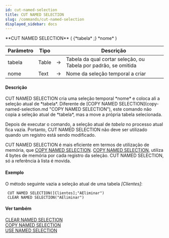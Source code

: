 ```yaml
---
id: cut-named-selection
title: CUT NAMED SELECTION
slug: /commands/cut-named-selection
displayed_sidebar: docs
---
```


<!--REF #_command_.CUT NAMED SELECTION.Syntax-->**CUT NAMED SELECTION** ( {*tabela* ;} *nome* )<!-- END REF-->
<!--REF #_command_.CUT NAMED SELECTION.Params-->
| Parâmetro | Tipo |  | Descrição |
| --- | --- | --- | --- |
| tabela | Table | &srarr; | Tabela da qual cortar seleção, ou Tabela por padrão, se omitida |
| nome | Text | &srarr; | Nome da seleção temporal a criar |

<!-- END REF-->

#### Descrição 

<!--REF #_command_.CUT NAMED SELECTION.Summary-->CUT NAMED SELECTION cria uma seleção temporal *nome* e coloca ali a seleção atual de *tabela*.<!-- END REF--> Diferente de [COPY NAMED SELECTION](copy-named-selection.md "COPY NAMED SELECTION"), este comando não copia a seleção atual de *tabela*, mas a move a própria tabela selecionada.

Depois de executar o comando, a seleção atual de *tabela* no processo atual fica vazia. Portanto, CUT NAMED SELECTION não deve ser utilizado quando um registro está sendo modificado. 

CUT NAMED SELECTION é mais eficiente em termos de utilização de memória, que [COPY NAMED SELECTION](copy-named-selection.md "COPY NAMED SELECTION"). [COPY NAMED SELECTION](copy-named-selection.md "COPY NAMED SELECTION"), utiliza 4 bytes de memória por cada registro da seleção. CUT NAMED SELECTION, só a referência à lista é movida. 

#### Exemplo 

O método seguinte vazia a seleção atual de uma tabela *\[Clientes\]*:

```4d
 CUT NAMED SELECTION([Clientes];"AEliminar")
 CLEAR NAMED SELECTION("AEliminar")
```

#### Ver também 

[CLEAR NAMED SELECTION](clear-named-selection.md)  
[COPY NAMED SELECTION](copy-named-selection.md)  
[USE NAMED SELECTION](use-named-selection.md)  